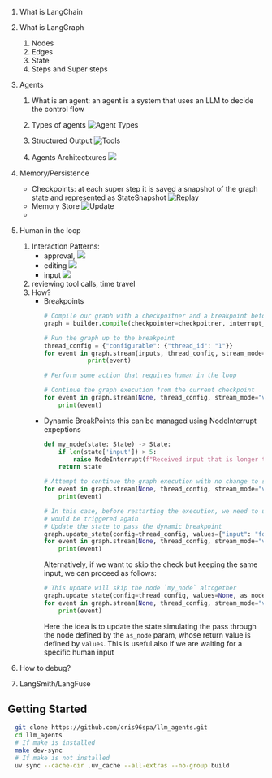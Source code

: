 1. What is LangChain
2. What is LangGraph
   1. Nodes
   2. Edges
   3. State
   4. Steps and Super steps
3. Agents

   1. What is an agent: an agent is a system that uses an LLM to decide the control flow
   2. Types of agents
      ![Agent Types](https://langchain-ai.github.io/langgraph/concepts/img/agent_types.png)
   3. Structured Output
      ![Tools](https://langchain-ai.github.io/langgraph/concepts/img/tool_call.png)

   4. Agents Architectxures
      ![](https://langchain-ai.github.io/langgraph/concepts/img/multi_agent/architectures.png)

4. Memory/Persistence
   - Checkpoints: at each super step it is saved a snapshot of the graph state and represented as StateSnapshot
     ![Replay](https://langchain-ai.github.io/langgraph/concepts/img/persistence/re_play.jpg)
   - Memory Store
     ![Update](https://langchain-ai.github.io/langgraph/concepts/img/persistence/shared_state.png)
   -
5. Human in the loop
   1. Interaction Patterns:
      - approval,
        ![](https://langchain-ai.github.io/langgraph/concepts/img/human_in_the_loop/approval.png)
      - editing
        ![](https://langchain-ai.github.io/langgraph/concepts/img/human_in_the_loop/edit_graph_state.png)
      - input
        ![](https://langchain-ai.github.io/langgraph/concepts/img/human_in_the_loop/wait_for_input.png)
   1. reviewing tool calls, time travel
   1. How?
      - Breakpoints
        ```python
        # Compile our graph with a checkpoitner and a breakpoint before "step_for_human_in_the_loop"
        graph = builder.compile(checkpointer=checkpoitner, interrupt_before=["step_for_human_in_the_loop"])

        # Run the graph up to the breakpoint
        thread_config = {"configurable": {"thread_id": "1"}}
        for event in graph.stream(inputs, thread_config, stream_mode="values"):
        		    print(event)

        # Perform some action that requires human in the loop

        # Continue the graph execution from the current checkpoint
        for event in graph.stream(None, thread_config, stream_mode="values"):
        	print(event)
        ```
      - Dynamic BreakPoints this can be managed using NodeInterrupt expeptions
        ```python
        def my_node(state: State) -> State:
            if len(state['input']) > 5:
                raise NodeInterrupt(f"Received input that is longer than 5 characters: {state['input']}")
            return state

        # Attempt to continue the graph execution with no change to state after we hit the dynamic breakpoint
        for event in graph.stream(None, thread_config, stream_mode="values"):
            print(event)

        # In this case, before restarting the execution, we need to update the state, otherwise the conditional interruption
        # would be triggered again
        # Update the state to pass the dynamic breakpoint
        graph.update_state(config=thread_config, values={"input": "foo"})
        for event in graph.stream(None, thread_config, stream_mode="values"):
            print(event)
        ```
        Alternatively, if we want to skip the check but keeping the same input, we can proceed as follows:
        ```python
        # This update will skip the node `my_node` altogether
        graph.update_state(config=thread_config, values=None, as_node="my_node")
        for event in graph.stream(None, thread_config, stream_mode="values"):
            print(event)
        ```
        Here the idea is to update the state simulating the pass through the node defined by the `as_node` param, whose return value is defined by `values`. This is useful also if we are waiting for a specific human input
6. How to debug?
7. LangSmith/LangFuse

## Getting Started

```bash
  git clone https://github.com/cris96spa/llm_agents.git
  cd llm_agents
  # If make is installed
  make dev-sync
  # If make is not installed
  uv sync --cache-dir .uv_cache --all-extras --no-group build
```
